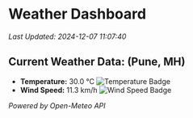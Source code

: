 
# Weather Dashboard

_Last Updated: 2024-12-07 11:07:40_

## Current Weather Data: (Pune, MH)
- **Temperature:** 30.0 °C ![Temperature Badge](https://img.shields.io/badge/Temperature-Medium%20Temp-green)
- **Wind Speed:** 11.3 km/h ![Wind Speed Badge](https://img.shields.io/badge/Wind%20Speed-Low%20Wind-blue)

*Powered by Open-Meteo API*
